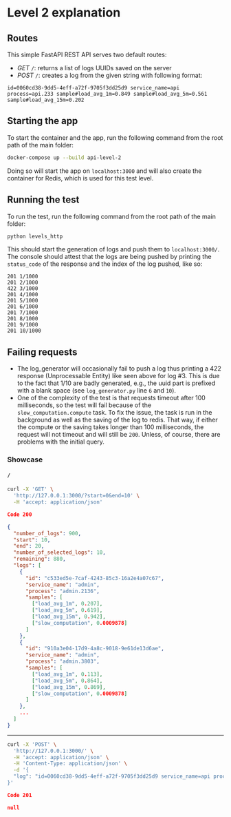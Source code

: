 # Level 2 explanation

## Routes

This simple FastAPI REST API serves two default routes:

- _GET_ `/`: returns a list of logs UUIDs saved on the server
- _POST_ `/`: creates a log from the given string with following format:

```text
id=0060cd38-9dd5-4eff-a72f-9705f3dd25d9 service_name=api process=api.233 sample#load_avg_1m=0.849 sample#load_avg_5m=0.561 sample#load_avg_15m=0.202
```

## Starting the app

To start the container and the app, run the following command from the root path of the main folder:

```bash
docker-compose up --build api-level-2
```

Doing so will start the app on `localhost:3000` and will also create the
container for Redis, which is used for this test level.

## Running the test

To run the test, run the following command from the root path of the main folder:

```bash
python levels_http
```

This should start the generation of logs and push them to `localhost:3000/`. The console should attest that the logs are being pushed by printing the `status_code` of the response and the index of the log pushed, like so:

```text
201 1/1000
201 2/1000
422 3/1000
201 4/1000
201 5/1000
201 6/1000
201 7/1000
201 8/1000
201 9/1000
201 10/1000
```

## Failing requests

- The log_generator will occasionally fail to push a log thus printing a 422 response (Unprocessable Entity) like seen above for log #3. This is due to the fact that 1/10 are badly generated, e.g., the uuid part is prefixed with a blank space (see `log_generator.py` line `6` and `10`).
- One of the complexity of the test is that requests timeout after 100 milliseconds, so the test will fail because of the `slow_computation.compute` task. To fix the issue, the task is run in the background as well as the saving of the log to redis. That way, if either the compute or the saving takes longer than 100 milliseconds, the request will not timeout and will still be `200`. Unless, of course, there are problems with the initial query.

### Showcase

#### `/`

```bash
curl -X 'GET' \
  'http://127.0.0.1:3000/?start=0&end=10' \
  -H 'accept: application/json'
```

```json
Code 200
```

```json
{
  "number_of_logs": 900,
  "start": 10,
  "end": 20,
  "number_of_selected_logs": 10,
  "remaining": 880,
  "logs": [
    {
      "id": "c533ed5e-7caf-4243-85c3-16a2e4a07c67",
      "service_name": "admin",
      "process": "admin.2136",
      "samples": [
        ["load_avg_1m", 0.207],
        ["load_avg_5m", 0.619],
        ["load_avg_15m", 0.942],
        ["slow_computation", 0.0009878]
      ]
    },
    {
      "id": "910a3e04-17d9-4a8c-9018-9e61de13d6ae",
      "service_name": "admin",
      "process": "admin.3803",
      "samples": [
        ["load_avg_1m", 0.113],
        ["load_avg_5m", 0.864],
        ["load_avg_15m", 0.869],
        ["slow_computation", 0.0009878]
      ]
    },
    ...
  ]
}
```

---

```bash
curl -X 'POST' \
  'http://127.0.0.1:3000/' \
  -H 'accept: application/json' \
  -H 'Content-Type: application/json' \
  -d '{
  "log": "id=0060cd38-9dd5-4eff-a72f-9705f3dd25d9 service_name=api process=api.233 sample#load_avg_1m=0.849 sample#load_avg_5m=0.561 sample#load_avg_15m=0.202"
}'
```

```json
Code 201
```

```json
null
```
